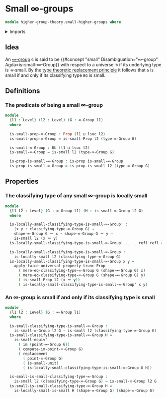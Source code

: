 # Small ∞-groups

```agda
module higher-group-theory.small-higher-groups where
```

<details><summary>Imports</summary>

```agda
open import foundation.identity-types
open import foundation.images
open import foundation.locally-small-types
open import foundation.propositional-truncations
open import foundation.propositions
open import foundation.replacement
open import foundation.small-types
open import foundation.unit-type
open import foundation.universe-levels

open import higher-group-theory.higher-groups
```

</details>

## Idea

An [∞-group](higher-group-theory.higher-groups.md) `G` is said to be {{#concept "small" Disambiguation="∞-group" Agda=is-small-∞-Group}} with respect to a universe `𝒰` if its underlying type is `𝒰`-small. By the [type theoretic replacement principle](foundation.replacement.md) it follows that `G` is small if and only if its classifying type `BG` is small.

## Definitions

### The predicate of being a small ∞-group

```agda
module _
  {l1 : Level} (l2 : Level) (G : ∞-Group l1)
  where
  
  is-small-prop-∞-Group : Prop (l1 ⊔ lsuc l2)
  is-small-prop-∞-Group = is-small-Prop l2 (type-∞-Group G)

  is-small-∞-Group : UU (l1 ⊔ lsuc l2)
  is-small-∞-Group = is-small l2 (type-∞-Group G)

  is-prop-is-small-∞-Group : is-prop is-small-∞-Group
  is-prop-is-small-∞-Group = is-prop-is-small l2 (type-∞-Group G)
```

## Properties

### The classifying type of any small ∞-group is locally small

```agda
module _
  {l1 l2 : Level} (G : ∞-Group l1) (H : is-small-∞-Group l2 G)
  where

  is-locally-small-classifying-type-is-small-∞-Group' :
    (x y : classifying-type-∞-Group G) →
    shape-∞-Group G ＝ x → shape-∞-Group G ＝ y →
    is-small l2 (x ＝ y)
  is-locally-small-classifying-type-is-small-∞-Group' ._ ._ refl refl = H

  is-locally-small-classifying-type-is-small-∞-Group :
    is-locally-small l2 (classifying-type-∞-Group G)
  is-locally-small-classifying-type-is-small-∞-Group x y =
    apply-twice-universal-property-trunc-Prop
      ( mere-eq-classifying-type-∞-Group G (shape-∞-Group G) x)
      ( mere-eq-classifying-type-∞-Group G (shape-∞-Group G) y)
      ( is-small-Prop l2 (x ＝ y))
      ( is-locally-small-classifying-type-is-small-∞-Group' x y)
```

### An ∞-group is small if and only if its classifying type is small

```agda
module _
  {l1 l2 : Level} (G : ∞-Group l1)
  where

  is-small-classifying-type-is-small-∞-Group :
    is-small-∞-Group l2 G → is-small l2 (classifying-type-∞-Group G)
  is-small-classifying-type-is-small-∞-Group H =
    is-small-equiv'
      ( im (point-∞-Group G))
      ( compute-im-point-∞-Group G)
      ( replacement
        ( point-∞-Group G)
        ( is-small-unit)
        ( is-locally-small-classifying-type-is-small-∞-Group G H))

  is-small-is-small-classifying-type-∞-Group :
    is-small l2 (classifying-type-∞-Group G) → is-small-∞-Group l2 G
  is-small-is-small-classifying-type-∞-Group H =
    is-locally-small-is-small H (shape-∞-Group G) (shape-∞-Group G)
```
